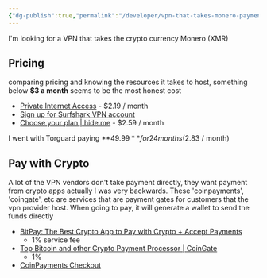 ```yaml
---
{"dg-publish":true,"permalink":"/developer/vpn-that-takes-monero-payment/","dgPassFrontmatter":true}
---
```




I'm looking for a VPN that takes the crypto currency Monero (XMR)

## Pricing
comparing pricing and knowing the resources it takes to host, something below **$3 a month** seems to be the most honest cost

- [Private Internet Access](https://www.privateinternetaccess.com/order?plan=24m&product=ZyJAsHQYEwHNCgU31I3A9MihNKuulaXEseKbhkH0hjx2zCGRL5uwzEuFE2gudrIt&X=) - $2.19 / month
- [Sign up for Surfshark VPN account](https://order.surfshark.com/checkout?frequency=24&slug=vpn)
- [Choose your plan | hide.me](https://member.hide.me/en/checkout?plan=summer2023&coupon=PWE-323-N8U&duration=27&theme=backtoschool&utm_campaign=backtoschool23&utm_medium=pricing&utm_source=internal) - $2.59 / month

I went with Torguard paying **$49.99** for 24 months ($2.83 / month) 
## Pay with Crypto
A lot of the VPN vendors don't take payment directly, they want payment from crypto apps
actually I was very backwards. These 'coinpayments', 'coingate', etc are services that are payment gates for customers that the vpn provider host. When going to pay, it will generate a wallet to send the funds directly

- [BitPay: The Best Crypto App to Pay with Crypto + Accept Payments](https://bitpay.com/)
	- 1% service fee
- [Top Bitcoin and other Crypto Payment Processor | CoinGate](https://coingate.com/)
	- 1%
- [CoinPayments Checkout](https://www.coinpayments.net/index.php?cmd=checkout&id=CPHI6DKNTGF78ZYIOIUGPCKEJ4&key=96af01afa428c496b369530af16a6d2b&enable_ab_test=1&visitorid=b700ed84504da00f)